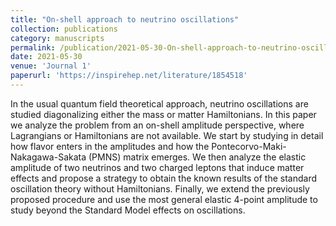 ```yaml
---
title: "On-shell approach to neutrino oscillations"
collection: publications
category: manuscripts
permalink: /publication/2021-05-30-On-shell-approach-to-neutrino-oscillations
date: 2021-05-30
venue: 'Journal 1'
paperurl: 'https://inspirehep.net/literature/1854518'
---
```



In the usual quantum field theoretical approach, neutrino oscillations are studied diagonalizing either the mass or matter Hamiltonians. In this paper we analyze the problem from an on-shell amplitude perspective, where Lagrangians or Hamiltonians are not available. We start by studying in detail how flavor enters in the amplitudes and how the Pontecorvo-Maki-Nakagawa-Sakata (PMNS) matrix emerges. We then analyze the elastic amplitude of two neutrinos and two charged leptons that induce matter effects and propose a strategy to obtain the known results of the standard oscillation theory without Hamiltonians. Finally, we extend the previously proposed procedure and use the most general elastic 4-point amplitude to study beyond the Standard Model effects on oscillations.
